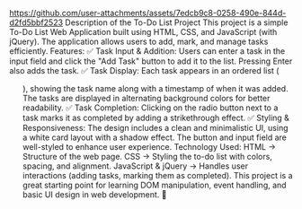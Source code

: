 https://github.com/user-attachments/assets/7edcb9c8-0258-490e-844d-d2fd5bbf2523
Description of the To-Do List Project
This project is a simple To-Do List Web Application built using HTML, CSS, and JavaScript (with jQuery). The application allows users to add, mark, and manage tasks efficiently.
Features:
✅ Task Input & Addition:
Users can enter a task in the input field and click the "Add Task" button to add it to the list.
Pressing Enter also adds the task.
✅ Task Display:
Each task appears in an ordered list (<ol>), showing the task name along with a timestamp of when it was added.
The tasks are displayed in alternating background colors for better readability.
✅ Task Completion:
Clicking on the radio button next to a task marks it as completed by adding a strikethrough effect.
✅ Styling & Responsiveness:
The design includes a clean and minimalistic UI, using a white card layout with a shadow effect.
The button and input field are well-styled to enhance user experience.
Technology Used:
HTML → Structure of the web page.
CSS → Styling the to-do list with colors, spacing, and alignment.
JavaScript & jQuery → Handles user interactions (adding tasks, marking them as completed).
This project is a great starting point for learning DOM manipulation, event handling, and basic UI design in web development. 🚀
